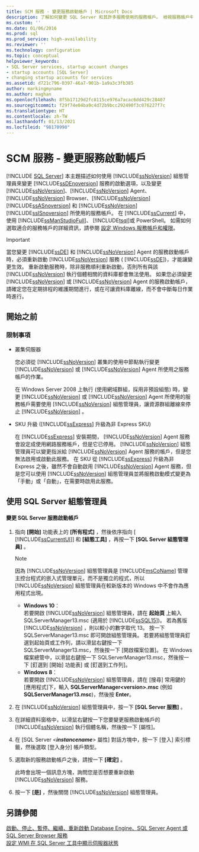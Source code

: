 ```yaml
---
title: SCM 服務 - 變更服務啟動帳戶 | Microsoft Docs
description: 了解如何變更 SQL Server 和其許多服務使用的服務帳戶。 檢視服務帳戶中變更的限制。
ms.custom: ''
ms.date: 01/06/2016
ms.prod: sql
ms.prod_service: high-availability
ms.reviewer: ''
ms.technology: configuration
ms.topic: conceptual
helpviewer_keywords:
- SQL Server services, startup account changes
- startup accounts [SQL Server]
- changing startup accounts for services
ms.assetid: d721c796-0397-46a7-901b-1a9a3c3fb385
author: markingmyname
ms.author: maghan
ms.openlocfilehash: 8f5b17129d2fc8115ce976a7acac6dd429c28407
ms.sourcegitcommit: f29f74e04ba9c4d72b9bcc292490f3c076227f7c
ms.translationtype: HT
ms.contentlocale: zh-TW
ms.lasthandoff: 01/13/2021
ms.locfileid: "98170990"
---
```

# <a name="scm-services---change-the-service-startup-account"></a>SCM 服務 - 變更服務啟動帳戶
 [!INCLUDE [SQL Server](../../includes/applies-to-version/sqlserver.md)]
  本主題描述如何使用 [!INCLUDE[ssNoVersion](../../includes/ssnoversion-md.md)] 組態管理員來變更 [!INCLUDE[ssDEnoversion](../../includes/ssdenoversion-md.md)] 服務的啟動選項，以及變更 [!INCLUDE[ssNoVersion](../../includes/ssnoversion-md.md)]、[!INCLUDE[ssNoVersion](../../includes/ssnoversion-md.md)] Agent、[!INCLUDE[ssNoVersion](../../includes/ssnoversion-md.md)] Browser、[!INCLUDE[ssNoVersion](../../includes/ssnoversion-md.md)] [!INCLUDE[ssASnoversion](../../includes/ssasnoversion-md.md)] 和 [!INCLUDE[ssNoVersion](../../includes/ssnoversion-md.md)] [!INCLUDE[ssISnoversion](../../includes/ssisnoversion-md.md)] 所使用的服務帳戶。 在 [!INCLUDE[ssCurrent](../../includes/sscurrent-md.md)] 中，使用 [!INCLUDE[ssManStudioFull](../../includes/ssmanstudiofull-md.md)]、 [!INCLUDE[tsql](../../includes/tsql-md.md)]或 PowerShell。 如需如何選取適合的服務帳戶的詳細資訊，請參閱 [設定 Windows 服務帳戶和權限](../../database-engine/configure-windows/configure-windows-service-accounts-and-permissions.md)。  
  
> [!IMPORTANT]  
>  當您變更 [!INCLUDE[ssDE](../../includes/ssde-md.md)] 和 [!INCLUDE[ssNoVersion](../../includes/ssnoversion-md.md)] Agent 的服務啟動帳戶時，必須重新啟動 [!INCLUDE[ssNoVersion](../../includes/ssnoversion-md.md)] 服務 ( [!INCLUDE[ssDE](../../includes/ssde-md.md)])，才能讓變更生效。 重新啟動服務時，除非服務順利重新啟動，否則所有與該 [!INCLUDE[ssNoVersion](../../includes/ssnoversion-md.md)] 執行個體相關的資料庫都會無法使用。 如果您必須變更 [!INCLUDE[ssNoVersion](../../includes/ssnoversion-md.md)] 或 [!INCLUDE[ssNoVersion](../../includes/ssnoversion-md.md)] Agent 的服務啟動帳戶，請確定您在定期排程的維護期間進行，或在可讓資料庫離線，而不會中斷每日作業時進行。  
  
##  <a name="before-you-begin"></a><a name="BeforeYouBegin"></a> 開始之前  
  
###  <a name="limitations-and-restrictions"></a><a name="Restrictions"></a> 限制事項  
  
-   叢集伺服器  
  
     您必須從 [!INCLUDE[ssNoVersion](../../includes/ssnoversion-md.md)] 叢集的使用中節點執行變更 [!INCLUDE[ssNoVersion](../../includes/ssnoversion-md.md)] 或 [!INCLUDE[ssNoVersion](../../includes/ssnoversion-md.md)] Agent 所使用之服務帳戶的作業。  
  
     在 Windows Server 2008 上執行 (使用網域群組，採用非預設組態) 時，變更 [!INCLUDE[ssNoVersion](../../includes/ssnoversion-md.md)] 或 [!INCLUDE[ssNoVersion](../../includes/ssnoversion-md.md)] Agent 所使用的服務帳戶需要使用 [!INCLUDE[ssNoVersion](../../includes/ssnoversion-md.md)] 組態管理員，讓資源群組離線來停止 [!INCLUDE[ssNoVersion](../../includes/ssnoversion-md.md)] 。  
  
-   SKU 升級 ([!INCLUDE[ssExpress](../../includes/ssexpress-md.md)] 升級為非 Express SKU)  
  
     在 [!INCLUDE[ssExpress](../../includes/ssexpress-md.md)] 安裝期間， [!INCLUDE[ssNoVersion](../../includes/ssnoversion-md.md)] Agent 服務會設定成使用網路服務帳戶，但是它已停用。 [!INCLUDE[ssNoVersion](../../includes/ssnoversion-md.md)] 組態管理員可以變更指派給 [!INCLUDE[ssNoVersion](../../includes/ssnoversion-md.md)] Agent 服務的帳戶，但是您無法啟用或啟動此服務。 在 SKU 從 [!INCLUDE[ssExpress](../../includes/ssexpress-md.md)] 升級為非 Express 之後，雖然不會自動啟用 [!INCLUDE[ssNoVersion](../../includes/ssnoversion-md.md)] Agent 服務，但是您可以使用 [!INCLUDE[ssNoVersion](../../includes/ssnoversion-md.md)] 組態管理員並將服務啟動模式變更為「手動」或「自動」，在需要時啟用此服務。  
  
##  <a name="using-sql-server-configuration-manager"></a><a name="SSMSProcedure"></a> 使用 SQL Server 組態管理員  
  
#### <a name="to-change-the-sql-server-service-startup-account"></a>變更 SQL Server 服務啟動帳戶  
  
1.  指向 **[開始]** 功能表上的 **[所有程式]** ，然後依序指向 [ [!INCLUDE[ssCurrentUI](../../includes/sscurrentui-md.md)]] 和 **[組態工具]** ，再按一下 **[SQL Server 組態管理員]** 。  
  
    > [!NOTE]  
    >  因為 [!INCLUDE[ssNoVersion](../../includes/ssnoversion-md.md)] 組態管理員是 [!INCLUDE[msCoName](../../includes/msconame-md.md)] 管理主控台程式的嵌入式管理單元，而不是獨立的程式，所以 [!INCLUDE[ssNoVersion](../../includes/ssnoversion-md.md)] 組態管理員在較新版本的 Windows 中不會作為應用程式出現。  
    >   
    >  -   **Windows 10**：  
    >          若要開啟 [!INCLUDE[ssNoVersion](../../includes/ssnoversion-md.md)] 組態管理員，請在 **起始頁** 上輸入 SQLServerManager13.msc (適用於 [!INCLUDE[ssSQL15](../../includes/sssql16-md.md)])。 若為舊版 [!INCLUDE[ssNoVersion](../../includes/ssnoversion-md.md)] ，則以較小的數字取代 13。 按一下 SQLServerManager13.msc 即可開啟組態管理員。 若要將組態管理員釘選到起始頁或工作列，請以滑鼠右鍵按一下 SQLServerManager13.msc，然後按一下 [開啟檔案位置]。 在 Windows 檔案總管中，以滑鼠右鍵按一下 SQLServerManager13.msc，然後按一下 [釘選到 [開始] 功能表] 或 [釘選到工作列]。  
    > -   **Windows 8**：  
    >          若要開啟 [!INCLUDE[ssNoVersion](../../includes/ssnoversion-md.md)] 組態管理員，請在 [搜尋] 常用鍵的 [應用程式]下，輸入 **SQLServerManager\<version>.msc** (例如 **SQLServerManager13.msc**)，然後按 **Enter**。  
  
2.  在 [!INCLUDE[ssNoVersion](../../includes/ssnoversion-md.md)] 組態管理員中，按一下 **[SQL Server 服務]** 。  
  
3.  在詳細資料窗格中，以滑鼠右鍵按一下您要變更服務啟動帳戶的 [!INCLUDE[ssNoVersion](../../includes/ssnoversion-md.md)] 執行個體名稱，然後按一下 [屬性]。  
  
4.  在 [SQL Server \<**_instancename_**> 屬性] 對話方塊中，按一下 [登入] 索引標籤，然後選取 [登入身分] 帳戶類型。  
  
5.  選取新的服務啟動帳戶之後，請按一下 **[確定]** 。  
  
     此時會出現一個訊息方塊，詢問您是否想要重新啟動 [!INCLUDE[ssNoVersion](../../includes/ssnoversion-md.md)] 服務。  
  
6.  按一下 **[是]** ，然後關閉 [!INCLUDE[ssNoVersion](../../includes/ssnoversion-md.md)] 組態管理員。  
  
## <a name="see-also"></a>另請參閱  
 [啟動、停止、暫停、繼續、重新啟動 Database Engine、SQL Server Agent 或 SQL Server Browser 服務](../../database-engine/configure-windows/start-stop-pause-resume-restart-sql-server-services.md)   
 [設定 WMI 在 SQL Server 工具中顯示伺服器狀態](../../ssms/configure-wmi-to-show-server-status-in-sql-server-tools.md)  
  
  
